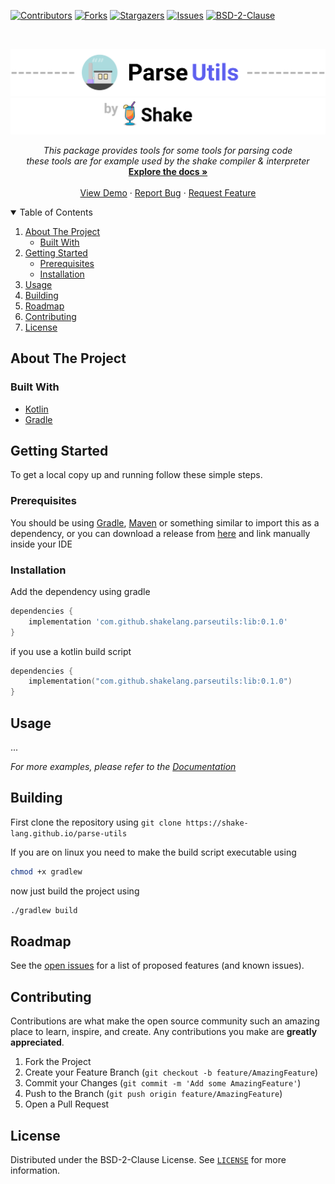 [![Contributors][contributors-shield]][contributors-url]
[![Forks][forks-shield]][forks-url]
[![Stargazers][stars-shield]][stars-url]
[![Issues][issues-shield]][issues-url]
[![BSD-2-Clause][license-shield]][license-url]




<!-- PROJECT LOGO -->
<br />

[![header-image][header-image]][header-link]
[![sub-header-image][sub-header-image]][sub-header-link]

<p align="center">

  <p align="center">
    <i>
        This package provides tools for some tools for parsing code
        <br/>
        these tools are for example used by the shake compiler & interpreter 
    </i>
    <br />
    <a href="https://github.com/shake-lang/parse-utils"><strong>Explore the docs »</strong></a>
    <br />
    <br />
    <a href="https://github.com/shake-lang/parse-utils">View Demo</a>
    ·
    <a href="https://github.com/shake-lang/parse-utils/issues">Report Bug</a>
    ·
    <a href="https://github.com/shake-lang/parse-utils/issues">Request Feature</a>
  </p>
</p>



<!-- TABLE OF CONTENTS -->
<details open="open">
  <summary>Table of Contents</summary>
  <ol>
    <li>
      <a href="#about-the-project">About The Project</a>
      <ul>
        <li><a href="#built-with">Built With</a></li>
      </ul>
    </li>
    <li>
      <a href="#getting-started">Getting Started</a>
      <ul>
        <li><a href="#prerequisites">Prerequisites</a></li>
        <li><a href="#installation">Installation</a></li>
      </ul>
    </li>
    <li><a href="#usage">Usage</a></li>
    <li><a href="#building">Building</a></li>
    <li><a href="#roadmap">Roadmap</a></li>
    <li><a href="#contributing">Contributing</a></li>
    <li><a href="#license">License</a></li>
  </ol>
</details>



<!-- ABOUT THE PROJECT -->

## About The Project

### Built With

* [Kotlin](https://kotlinlang.org/)
* [Gradle](https://gradle.org/)

<!-- GETTING STARTED -->

## Getting Started

To get a local copy up and running follow these simple steps.

### Prerequisites
You should be using [Gradle](https://gradle.org/), [Maven](https://maven.apache.org/) or something similar to import 
this as a dependency, or you can download a release from [here](https://github.com/nsc-de/js-database/releases/) and 
link manually inside your IDE


### Installation

Add the dependency using gradle
```groovy
dependencies {
    implementation 'com.github.shakelang.parseutils:lib:0.1.0'
}
```

if you use a kotlin build script
```kotlin
dependencies {
    implementation("com.github.shakelang.parseutils:lib:0.1.0")
}
```


<!-- USAGE EXAMPLES -->

## Usage

...

_For more examples, please refer to the [Documentation](https://shake-lang.github.io/parse-utils)_


<!-- Building -->

## Building

First clone the repository using `git clone https://shake-lang.github.io/parse-utils`

If you are on linux you need to make the build script executable using 
```sh
chmod +x gradlew
```

now just build the project using

```sh
./gradlew build
```


<!-- ROADMAP -->

## Roadmap

See the [open issues](https://github.com/shake-lang/parse-utils/issues) for a list of proposed features (and known
issues).


<!-- CONTRIBUTING -->

## Contributing

Contributions are what make the open source community such an amazing place to learn, inspire, and create. Any
contributions you make are **greatly appreciated**.

1. Fork the Project
2. Create your Feature Branch (`git checkout -b feature/AmazingFeature`)
3. Commit your Changes (`git commit -m 'Add some AmazingFeature'`)
4. Push to the Branch (`git push origin feature/AmazingFeature`)
5. Open a Pull Request

<!-- LICENSE -->

## License

Distributed under the BSD-2-Clause License. See [`LICENSE`](LICENSE) for more information.

<!-- MARKDOWN LINKS & IMAGES -->
<!-- https://www.markdownguide.org/basic-syntax/#reference-style-links -->
[header-image]: .github/assets/parse-utils-header-x1024.png
[header-link]: https://github.com/shake-lang/parse-utils
[sub-header-image]: .github/assets/parse-utils-by-shake-x1024.png
[sub-header-link]: https://shake-lang.github.io/
[contributors-shield]: https://img.shields.io/github/contributors/shake-lang/parse-utils.svg?style=for-the-badge
[contributors-url]: https://github.com/shake-lang/parse-utils/graphs/contributors
[forks-shield]: https://img.shields.io/github/forks/shake-lang/parse-utils.svg?style=for-the-badge
[forks-url]: https://github.com/shake-lang/parse-utils/network/members
[stars-shield]: https://img.shields.io/github/stars/shake-lang/parse-utils.svg?style=for-the-badge
[stars-url]: https://github.com/shake-lang/parse-utils/stargazers
[issues-shield]: https://img.shields.io/github/issues/shake-lang/parse-utils.svg?style=for-the-badge
[issues-url]: https://github.com/shake-lang/parse-utils/issues
[license-shield]: https://img.shields.io/github/license/shake-lang/parse-utils.svg?style=for-the-badge
[license-url]: https://github.com/shake-lang/parse-utils/blob/master/LICENSE.txt



